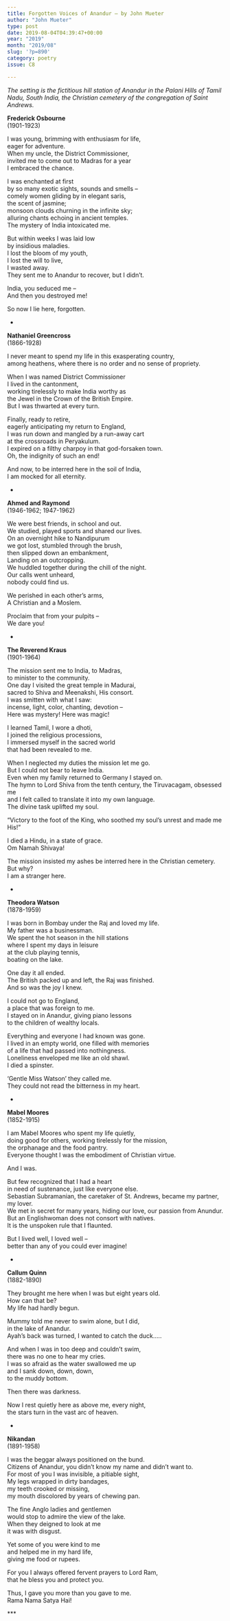 ```yaml
---
title: Forgotten Voices of Anandur – by John Mueter
author: "John Mueter"
type: post
date: 2019-08-04T04:39:47+00:00
year: "2019"
month: "2019/08"
slug: '?p=890'
category: poetry
issue: C8

---
```

_The setting is the fictitious hill station of Anandur in the Palani Hills of Tamil Nadu, South India, the Christian cemetery of the congregation of Saint Andrews._

**Frederick Osbourne**  
(1901-1923)

I was young, brimming with enthusiasm for life,  
eager for adventure.  
When my uncle, the District Commissioner,  
invited me to come out to Madras for a year  
I embraced the chance.

I was enchanted at first  
by so many exotic sights, sounds and smells &#8211;  
comely women gliding by in elegant saris,  
the scent of jasmine;  
monsoon clouds churning in the infinite sky;  
alluring chants echoing in ancient temples.  
The mystery of India intoxicated me.

But within weeks I was laid low  
by insidious maladies.  
I lost the bloom of my youth,  
I lost the will to live,  
I wasted away.  
They sent me to Anandur to recover, but I didn’t.

India, you seduced me &#8211;  
And then you destroyed me!

So now I lie here, forgotten.

*

**Nathaniel Greencross**  
(1866-1928)

I never meant to spend my life in this exasperating country,  
among heathens, where there is no order and no sense of propriety.

When I was named District Commissioner  
I lived in the cantonment,  
working tirelessly to make India worthy as  
the Jewel in the Crown of the British Empire.  
But I was thwarted at every turn.

Finally, ready to retire,  
eagerly anticipating my return to England,  
I was run down and mangled by a run-away cart  
at the crossroads in Peryakulum.  
I expired on a filthy charpoy in that god-forsaken town.  
Oh, the indignity of such an end!

And now, to be interred here in the soil of India,  
I am mocked for all eternity.

*

**Ahmed and Raymond**  
(1946-1962; 1947-1962)

We were best friends, in school and out.  
We studied, played sports and shared our lives.  
On an overnight hike to Nandipurum  
we got lost, stumbled through the brush,  
then slipped down an embankment,  
Landing on an outcropping.  
We huddled together during the chill of the night.  
Our calls went unheard,  
nobody could find us.

We perished in each other’s arms,  
A Christian and a Moslem.

Proclaim that from your pulpits &#8211;  
We dare you!

*

**The Reverend Kraus**  
(1901-1964)

The mission sent me to India, to Madras,  
to minister to the community.  
One day I visited the great temple in Madurai,  
sacred to Shiva and Meenakshi, His consort.  
I was smitten with what I saw:  
incense, light, color, chanting, devotion &#8211;  
Here was mystery! Here was magic!

I learned Tamil, I wore a dhoti,  
I joined the religious processions,  
I immersed myself in the sacred world  
that had been revealed to me.

When I neglected my duties the mission let me go.  
But I could not bear to leave India.  
Even when my family returned to Germany I stayed on.  
The hymn to Lord Shiva from the tenth century, the Tiruvacagam, obsessed me  
and I felt called to translate it into my own language.  
The divine task uplifted my soul.

“Victory to the foot of the King, who soothed my soul&#8217;s unrest and made me His!”

I died a Hindu, in a state of grace.  
Om Namah Shivaya!

The mission insisted my ashes be interred here in the Christian cemetery.  
But why?  
I am a stranger here.

*

**Theodora Watson**  
(1878-1959)

I was born in Bombay under the Raj and loved my life.  
My father was a businessman.  
We spent the hot season in the hill stations  
where I spent my days in leisure  
at the club playing tennis,  
boating on the lake.

One day it all ended.  
The British packed up and left, the Raj was finished.  
And so was the joy I knew.

I could not go to England,  
a place that was foreign to me.  
I stayed on in Anandur, giving piano lessons  
to the children of wealthy locals.

Everything and everyone I had known was gone.  
I lived in an empty world, one filled with memories  
of a life that had passed into nothingness.  
Loneliness enveloped me like an old shawl.  
I died a spinster.

‘Gentle Miss Watson’ they called me.  
They could not read the bitterness in my heart.

*

**Mabel Moores**  
(1852-1915)

I am Mabel Moores who spent my life quietly,  
doing good for others, working tirelessly for the mission,  
the orphanage and the food pantry.  
Everyone thought I was the embodiment of Christian virtue.

And I was.

But few recognized that I had a heart  
in need of sustenance, just like everyone else.  
Sebastian Subramanian, the caretaker of St. Andrews, became my partner, my lover.  
We met in secret for many years, hiding our love, our passion from Anundur.  
But an Englishwoman does not consort with natives.  
It is the unspoken rule that I flaunted.

But I lived well, I loved well &#8211;  
better than any of you could ever imagine!

*

**Callum Quinn**  
(1882-1890)

They brought me here when I was but eight years old.  
How can that be?  
My life had hardly begun.

Mummy told me never to swim alone, but I did,  
in the lake of Anandur.  
Ayah’s back was turned, I wanted to catch the duck…..

And when I was in too deep and couldn’t swim,  
there was no one to hear my cries.  
I was so afraid as the water swallowed me up  
and I sank down, down, down,  
to the muddy bottom.

Then there was darkness.

Now I rest quietly here as above me, every night,  
the stars turn in the vast arc of heaven.

*

**Nikandan**  
(1891-1958)

I was the beggar always positioned on the bund.  
Citizens of Anandur, you didn’t know my name and didn’t want to.  
For most of you I was invisible, a pitiable sight,  
My legs wrapped in dirty bandages,  
my teeth crooked or missing,  
my mouth discolored by years of chewing pan.

The fine Anglo ladies and gentlemen  
would stop to admire the view of the lake.  
When they deigned to look at me  
it was with disgust.

Yet some of you were kind to me  
and helped me in my hard life,  
giving me food or rupees.

For you I always offered fervent prayers to Lord Ram,  
that he bless you and protect you.

Thus, I gave you more than you gave to me.  
Rama Nama Satya Hai!

\***
